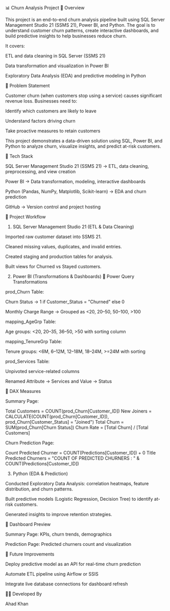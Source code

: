📊 Churn Analysis Project
📌 Overview

This project is an end-to-end churn analysis pipeline built using SQL Server Management Studio 21 (SSMS 21), Power BI, and Python.
The goal is to understand customer churn patterns, create interactive dashboards, and build predictive insights to help businesses reduce churn.

It covers:

ETL and data cleaning in SQL Server (SSMS 21)

Data transformation and visualization in Power BI

Exploratory Data Analysis (EDA) and predictive modeling in Python

🔹 Problem Statement

Customer churn (when customers stop using a service) causes significant revenue loss. Businesses need to:

Identify which customers are likely to leave

Understand factors driving churn

Take proactive measures to retain customers

This project demonstrates a data-driven solution using SQL, Power BI, and Python to analyze churn, visualize insights, and predict at-risk customers.

🔹 Tech Stack

SQL Server Management Studio 21 (SSMS 21) → ETL, data cleaning, preprocessing, and view creation

Power BI → Data transformation, modeling, interactive dashboards

Python (Pandas, NumPy, Matplotlib, Scikit-learn) → EDA and churn prediction

GitHub → Version control and project hosting

🔹 Project Workflow
1. SQL Server Management Studio 21 (ETL & Data Cleaning)

Imported raw customer dataset into SSMS 21.

Cleaned missing values, duplicates, and invalid entries.

Created staging and production tables for analysis.

Built views for Churned vs Stayed customers.

2. Power BI (Transformations & Dashboards)
🔹 Power Query Transformations

prod_Churn Table:

Churn Status → 1 if Customer_Status = "Churned" else 0

Monthly Charge Range → Grouped as <20, 20–50, 50–100, >100

mapping_AgeGrp Table:

Age groups: <20, 20–35, 36–50, >50 with sorting column

mapping_TenureGrp Table:

Tenure groups: <6M, 6–12M, 12–18M, 18–24M, >=24M with sorting

prod_Services Table:

Unpivoted service-related columns

Renamed Attribute → Services and Value → Status

🔹 DAX Measures

Summary Page:

Total Customers = COUNT(prod_Churn[Customer_ID])
New Joiners = CALCULATE(COUNT(prod_Churn[Customer_ID]), prod_Churn[Customer_Status] = "Joined")
Total Churn = SUM(prod_Churn[Churn Status])
Churn Rate = [Total Churn] / [Total Customers]


Churn Prediction Page:

Count Predicted Churner = COUNT(Predictions[Customer_ID]) + 0
Title Predicted Churners = "COUNT OF PREDICTED CHURNERS : " & COUNT(Predictions[Customer_ID])

3. Python (EDA & Prediction)

Conducted Exploratory Data Analysis: correlation heatmaps, feature distribution, and churn patterns.

Built predictive models (Logistic Regression, Decision Tree) to identify at-risk customers.

Generated insights to improve retention strategies.

🔹 Dashboard Preview

Summary Page: KPIs, churn trends, demographics

Prediction Page: Predicted churners count and visualization

🔹 Future Improvements

Deploy predictive model as an API for real-time churn prediction

Automate ETL pipeline using Airflow or SSIS

Integrate live database connections for dashboard refresh

👨‍💻 Developed By

Ahad Khan